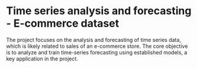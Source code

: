 # Time series analysis and forecasting - E-commerce dataset
The project focuses on the analysis and forecasting of time series data, which is likely related to sales of an e-commerce store. The core objective is to analyze and train time-series forecasting using established models, a key application in the project.
